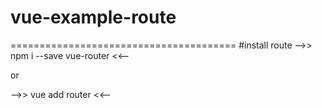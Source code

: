 # vue-example-route
=======================================
#install route
-->>  npm i --save vue-router  <<--

or 

-->>  vue add router  <<--


 
